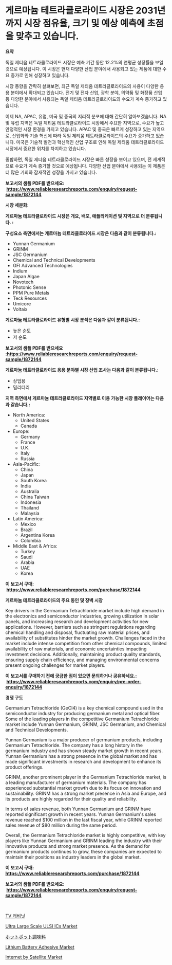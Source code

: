 <p><h1>게르마늄 테트라클로라이드 시장은 2031년까지 시장 점유율, 크기 및 예상 예측에 초점을 맞추고 있습니다.</h1></p><p><strong>요약</strong></p>
<p><p>독일 제티움 테트라클로라이드 시장은 예측 기간 동안 12.2%의 연평균 성장률을 보일 것으로 예상됩니다. 이 시장은 현재 다양한 산업 분야에서 사용되고 있는 제품에 대한 수요 증가로 인해 성장하고 있습니다.</p><p>시장 동향을 간략히 살펴보면, 최근 독일 제티움 테트라클로라이드의 사용이 다양한 응용 분야에서 확대되고 있습니다. 전기 및 전자 산업, 광학 분야, 의약품 및 화장품 산업 등 다양한 분야에서 사용되는 독일 제티움 테트라클로라이드의 수요가 계속 증가하고 있습니다.</p><p>이제 NA, APAC, 유럽, 미국 및 중국의 지리적 분포에 대해 간단히 알아보겠습니다. NA 및 유럽 지역은 독일 제티움 테트라클로라이드 시장에서 주요한 지역으로, 수요가 높고 안정적인 시장 환경을 가지고 있습니다. APAC 및 중국은 빠르게 성장하고 있는 지역으로, 산업화와 기술 혁신에 따라 독일 제티움 테트라클로라이드의 수요가 증가하고 있습니다. 미국은 기술적 발전과 혁신적인 산업 구조로 인해 독일 제티움 테트라클로라이드 시장에서 중요한 위치를 차지하고 있습니다.</p><p>종합하면, 독일 제티움 테트라클로라이드 시장은 빠른 성장을 보이고 있으며, 전 세계적으로 수요가 계속 증가할 것으로 예상됩니다. 다양한 산업 분야에서 사용되는 이 제품은 더 많은 기회와 잠재적인 성장을 가지고 있습니다.</p></p>
<p><strong>보고서의 샘플 PDF를 받으세요: &nbsp;<a href="https://www.reliableresearchreports.com/enquiry/request-sample/1872144">https://www.reliableresearchreports.com/enquiry/request-sample/1872144</a></strong></p>
<p><strong>시장 세분화:</strong></p>
<p><strong> 게르마늄 테트라클로라이드 시장은 개요, 배포, 애플리케이션 및 지역으로 더 분류됩니다. :</strong></p>
<p><strong>구성요소 측면에서는 게르마늄 테트라클로라이드 시장은 다음과 같이 분류됩니다.:</strong></p>
<p><ul><li>Yunnan Germanium</li><li>GRINM</li><li>JSC Germanium</li><li>Chemical and Technical Developments</li><li>GFI Advanced Technologies</li><li>Indium</li><li>Japan Algae</li><li>Novotech</li><li>Photonic Sense</li><li>PPM Pure Metals</li><li>Teck Resources</li><li>Umicore</li><li>Voltaix</li></ul></p>
<p><strong> 게르마늄 테트라클로라이드 유형별 시장 분석은 다음과 같이 분류됩니다.:</strong></p>
<p><ul><li>높은 순도</li><li>저 순도</li></ul></p>
<p><strong>보고서의 샘플 PDF를 받으세요 :<a href="https://www.reliableresearchreports.com/enquiry/request-sample/1872144">https://www.reliableresearchreports.com/enquiry/request-sample/1872144</a></strong></p>
<p><strong> 게르마늄 테트라클로라이드 응용 분야별 시장 산업 조사는 다음과 같이 분류됩니다.:</strong></p>
<p><ul><li>상업용</li><li>밀리터리</li></ul></p>
<p><strong>지역 측면에서 게르마늄 테트라클로라이드 지역별로 이용 가능한 시장 플레이어는 다음과 같습니다.:</strong></p>
<p><ul>
    <li>
        North America:
        <ul>
            <li>United States</li>
            <li>Canada</li>
        </ul>
    </li>
    <li>
        Europe:
        <ul>
            <li>Germany</li>
            <li>France</li>
            <li>U.K.</li>
            <li>Italy</li>
            <li>Russia</li>
        </ul>
    </li>
    <li>
        Asia-Pacific:
        <ul>
            <li>China</li>
            <li>Japan</li>
            <li>South Korea</li>
            <li>India</li>
            <li>Australia</li>
            <li>China Taiwan</li>
            <li>Indonesia</li>
            <li>Thailand</li>
            <li>Malaysia</li>
        </ul>
    </li>
    <li>
        Latin America:
        <ul>
            <li>Mexico</li>
            <li>Brazil</li>
            <li>Argentina Korea</li>
            <li>Colombia</li>
        </ul>
    </li>
    <li>
        Middle East & Africa:
        <ul>
            <li>Turkey</li>
            <li>Saudi</li>
            <li>Arabia</li>
            <li>UAE</li>
            <li>Korea</li>
        </ul>
    </li>
    </ul></p>
<p><strong>이 보고서 구매: &nbsp;<a href="https://www.reliableresearchreports.com/purchase/1872144">https://www.reliableresearchreports.com/purchase/1872144</a></strong></p>
<p><strong>게르마늄 테트라클로라이드의 주요 동인 및 장벽 시장</strong></p>
<p><p>Key drivers in the Germanium Tetrachloride market include high demand in the electronics and semiconductor industries, growing utilization in solar panels, and increasing research and development activities for new applications. However, barriers such as stringent regulations regarding chemical handling and disposal, fluctuating raw material prices, and availability of substitutes hinder the market growth. Challenges faced in the market include intense competition from other chemical compounds, limited availability of raw materials, and economic uncertainties impacting investment decisions. Additionally, maintaining product quality standards, ensuring supply chain efficiency, and managing environmental concerns present ongoing challenges for market players.</p></p>
<p><strong>이 보고서를 구매하기 전에 궁금한 점이 있으면 문의하거나 공유하세요.: &nbsp;<a href="https://www.reliableresearchreports.com/enquiry/pre-order-enquiry/1872144">https://www.reliableresearchreports.com/enquiry/pre-order-enquiry/1872144</a></strong></p>
<p><strong>경쟁 구도</strong></p>
<p><p>Germanium Tetrachloride (GeCl4) is a key chemical compound used in the semiconductor industry for producing germanium metal and optical fiber. Some of the leading players in the competitive Germanium Tetrachloride market include Yunnan Germanium, GRINM, JSC Germanium, and Chemical and Technical Developments.</p><p>Yunnan Germanium is a major producer of germanium products, including Germanium Tetrachloride. The company has a long history in the germanium industry and has shown steady market growth in recent years. Yunnan Germanium has a strong presence in the global market and has made significant investments in research and development to enhance its product offerings.</p><p>GRINM, another prominent player in the Germanium Tetrachloride market, is a leading manufacturer of germanium materials. The company has experienced substantial market growth due to its focus on innovation and sustainability. GRINM has a strong market presence in Asia and Europe, and its products are highly regarded for their quality and reliability.</p><p>In terms of sales revenue, both Yunnan Germanium and GRINM have reported significant growth in recent years. Yunnan Germanium's sales revenue reached $100 million in the last fiscal year, while GRINM reported sales revenue of $80 million during the same period.</p><p>Overall, the Germanium Tetrachloride market is highly competitive, with key players like Yunnan Germanium and GRINM leading the industry with their innovative products and strong market presence. As the demand for germanium products continues to grow, these companies are expected to maintain their positions as industry leaders in the global market.</p></p>
<p><strong>이 보고서 구매: &nbsp; <a href="https://www.reliableresearchreports.com/purchase/1872144">https://www.reliableresearchreports.com/purchase/1872144</a></strong></p>
<p><strong>보고서의 샘플 PDF를 받으세요: &nbsp;<a href="https://www.reliableresearchreports.com/enquiry/request-sample/1872144">https://www.reliableresearchreports.com/enquiry/request-sample/1872144</a></strong><strong></strong></p>
<p>&nbsp;</p>
<p><p><a href="https://github.com/vss5505pa7z1p/Market-Research-Report-List-1/blob/main/40482932152.md">TV 캐비닛</a></p><p><a href="https://issuu.com/reportprime-2/docs/ultra-large-scale-ulsi-ics-market-size-2030.pptx">Ultra Large Scale ULSI ICs Market</a></p><p><a href="https://github.com/vhemk0794148/Market-Research-Report-List-1/blob/main/88733712580.md">ホットポット調味料</a></p><p><a href="https://github.com/sofayahoo2023/Market-Research-Report-List-3/blob/main/lithium-battery-adhesive-market.md">Lithium Battery Adhesive Market</a></p><p><a href="https://view.publitas.com/reportprime-1/internet-by-satellite-market-centers-on-aspects-such-as-market-growth-market-share-market-opportunity-and-projected-forecasts-spanning-from-2024-to-2031/">Internet by Satellite Market</a></p></p>